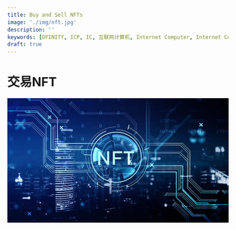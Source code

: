 ```yaml
---
title: Buy and Sell NFTs
image: './img/nft.jpg'
description: ''
keywords: [DFINITY, ICP, IC, 互联网计算机, Internet Computer, Internet Computer Protocol, Web3, Crypto, Blockchain, 区块链, 加密货币, DApp, 去中心化, 去中心化应用, developer, startup, NFT]
draft: true
---
```


# 交易NFT

![img](./img/nft.jpg)